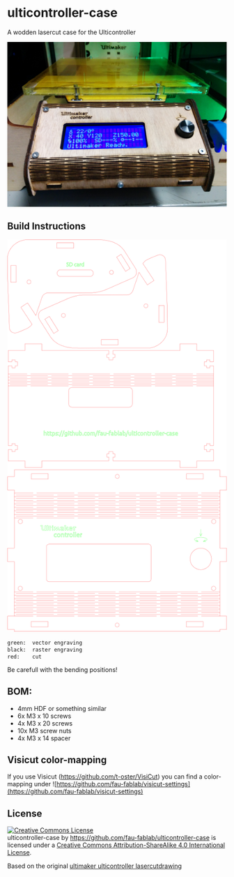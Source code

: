 ulticontroller-case
===================

A wodden lasercut case for the Ulticontroller

![front](images/ulticontroller-front.jpg)

Build Instructions
------------------

![ulticontroller-case](images/ulticontroller-case.png)

    green:	vector engraving
    black:	raster engraving
    red:	cut

Be carefull with the bending positions!

BOM:
----

- 4mm HDF or something similar
- 6x  M3 x 10 screws
- 4x  M3 x 20 screws
- 10x M3 screw nuts
- 4x  M3 x 14 spacer  

Visicut color-mapping
---------------------

If you use Visicut (https://github.com/t-oster/VisiCut) you can find a color-mapping under 
![https://github.com/fau-fablab/visicut-settings](https://github.com/fau-fablab/visicut-settings)

License
-------

<a rel="license" href="http://creativecommons.org/licenses/by-sa/4.0/"><img alt="Creative Commons License" style="border-width:0" src="https://i.creativecommons.org/l/by-sa/4.0/88x31.png" /></a><br /><span xmlns:dct="http://purl.org/dc/terms/" property="dct:title">ulticontroller-case</span> by <a xmlns:cc="http://creativecommons.org/ns#" href="https://github.com/fau-fablab/ulticontroller-case" property="cc:attributionName" rel="cc:attributionURL">https://github.com/fau-fablab/ulticontroller-case</a> is licensed under a <a rel="license" href="http://creativecommons.org/licenses/by-sa/4.0/">Creative Commons Attribution-ShareAlike 4.0 International License</a>.

Based on the original [ultimaker ulticontroller lasercutdrawing](https://github.com/Ultimaker/UltimakerOriginal/tree/master/1080_ulticontroller_lasercutdrawing)
